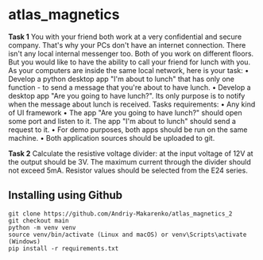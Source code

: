 # atlas_magnetics

**Task 1**
You with your friend both work at a very confidential and secure company. That's why your PCs
don't have an internet connection. There isn't any local internal messenger too. Both of you work on
different floors. But you would like to have the ability to call your friend for lunch with you. As your
computers are inside the same local network, here is your task:
  • Develop a python desktop app "I'm about to lunch" that has only one function - to send
  a message that you're about to have lunch.
  • Develop a desktop app "Are you going to have lunch?". Its only purpose is to notify
  when the message about lunch is received.
Tasks requirements:
  • Any kind of UI framework
  • The app "Are you going to have lunch?" should open some port and listen to it. The app
  "I'm about to lunch" should send a request to it.
  • For demo purposes, both apps should be run on the same machine.
  • Both application sources should be uploaded to git.

**Task 2**
Calculate the resistive voltage divider: at the input voltage of 12V at the output should be 3V. The
maximum current through the divider should not exceed 5mA. Resistor values should be selected from
the E24 series.


## Installing using Github

```shell
git clone https://github.com/Andriy-Makarenko/atlas_magnetics_2
git checkout main
python -m venv venv
source venv/bin/activate (Linux and macOS) or venv\Scripts\activate (Windows)
pip install -r requirements.txt
```
